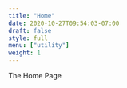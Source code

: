 ```yaml
---
title: "Home"
date: 2020-10-27T09:54:03-07:00
draft: false
style: full
menu: ["utility"]
weight: 1
---
```



The Home Page
